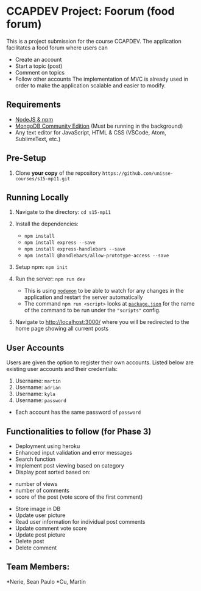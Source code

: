 # CCAPDEV Project: Foorum (food forum)

This is a project submission for the course CCAPDEV. The application facilitates a food forum where users can
* Create an account
* Start a topic (post)
* Comment on topics
* Follow other accounts
The implementation of MVC is already used in order to make the application scalable and easier to modify.

## Requirements
* [NodeJS & npm](https://www.npmjs.com/get-npm)
* [MongoDB Community Edition](https://docs.mongodb.com/manual/administration/install-community/) (Must be running in the background)
* Any text editor for JavaScript, HTML & CSS (VSCode, Atom, SublimeText, etc.)

## Pre-Setup
1. Clone **your copy** of the repository `https://github.com/unisse-courses/s15-mp11.git`

## Running Locally
1. Navigate to the directory: `cd s15-mp11`
2. Install the dependencies:
	- `npm install`
	- `npm install express --save`
	- `npm install express-handlebars --save`
	- `npm install @handlebars/allow-prototype-access --save`
3. Setup npm: `npm init`
4. Run the server: `npm run dev`
    - This is using [`nodemon`](https://github.com/remy/nodemon#nodemon) to be able to watch for any changes in the application and restart the server automatically
    - The command `npm run <script>` looks at [`package.json`](package.json) for the name of the command to be run under the `"scripts"` config.

5. Navigate to [http://localhost:3000/](http://localhost:3000/) where you will be redirected to the home page showing all current posts

## User Accounts
Users are given the option to register their own accounts. Listed below are existing user accounts and their credentials:
1. Username: `martin`
2. Username: `adrian`
3. Username: `kyla`
4. Username: `password`
* Each account has the same password of `password`

## Functionalities to follow (for Phase 3)
* Deployment using heroku
* Enhanced input validation and error messages
* Search function
* Implement post viewing based on category
* Display post sorted based on:
- number of views
- number of comments
- score of the post (vote score of the first comment)
* Store image in DB
* Update user picture
* Read user information for individual post comments
* Update comment vote score
* Update post picture
* Delete post 
* Delete comment


## Team Members:

*Nerie, Sean Paulo
*Cu, Martin